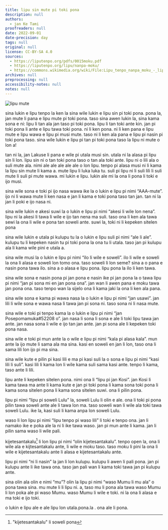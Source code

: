 ```yaml
---
title: lipu sin mute pi toki pona
description: null
authors:
  - jan Ke Tami
proofreaders: null
date: 2022-09-01
date-precision: day
tags: null
original: null
license: CC-BY-SA 4.0
sources:
  - https://liputenpo.org/pdfs/0015moku.pdf
  - https://liputenpo.org/lipu/nanpa-moku/
  - https://commons.wikimedia.org/wiki/File:Lipu_tenpo_nanpa_moku_-_lipu_mute.png
archives: null
preprocessing: null
accessibility-notes: null
notes: null
---
```


![lipu mute](https://upload.wikimedia.org/wikipedia/commons/e/ec/Lipu_tenpo_nanpa_moku_-_lipu_mute.png)

sina lukin e lipu tenpo la ken la sina wile lukin e lipu sin pi toki pona. pona la, jan mute li pana e lipu mute pi toki pona. taso sina awen lukin la, sina kama sona e ni: lipu li tan ala jan taso pi toki pona. lipu li tan toki ante kin. jan pi toki pona li ante e lipu tawa toki pona. ni li ken pona. ni li ken pana e lipu mute e lipu wawa e lipu pi musi mute. taso ni li ken ala pana e lipu pi nasin pi toki pona taso. sina wile lukin e lipu pi tan pi toki pona taso la lipu ni mute o lon a!

tan ni la, jan Lakuse li pana e wile pi utala musi sin. utala ni la alasa pi lipu sin li lon. lipu sin ni o tan toki pona taso o tan ala toki ante. lipu ni o lili ala o suli mute ala. nimi ale ale ale ale ale o lon lipu. tenpo pi alasa musi ni li kama la lipu sin mute li kama a. mute lipu li luka luka tu. suli pi lipu ni li suli lili li suli mute li suli pi mute wawa. mi lukin e lipu. lukin ale mi la ona li pona li toki e ijo musi.

sina wile sona e toki pi ijo nasa wawa ike la o lukin e lipu pi nimi “AAA-mute”. ijo ni li wawa mute li ken nasa e jan li kama e toki pona taso tan jan. tan ni la jan li poki e ijo nasa ni.

sina wile lukin e akesi suwi la o lukin e lipu pi nimi “akesi li wile lon nena”. lipu ni la akesi li tawa li wile e ijo tan nena ma suli. taso ona li ken ala tawa sewi la ona li wile e pona tan soweli ante. suwi la, toki ni li kepeken sitelen pona

sina wile lukin e utala pi kulupu tu la o lukin e lipu suli pi nimi “ale li ale”. kulupu tu li kepeken nasin tu pi toki pona la ona tu li utala. taso jan pi kulupu ala li kama wile pini e utala a.

sina wile musi la o lukin e lipu pi nimi “ilo li wile e soweli”. ilo li wile e soweli la ona li alasa e soweli lon tomo ona. taso soweli li lon seme? sina a o pana e nasin pona tawa ilo. sina a o alasa e lipu pona. lipu pona la ilo li ken tawa.

sina wile sona e nasin pona pi jan pona e nasin ike pi jan pona la o tawa lipu pi nimi “jan pi sona mi en jan pona ona”. jan wan li awen pana e moku tawa jan pona ona. taso tenpo wan la sijelo ona li kama jaki la ona li ken ala pana.

sina wile sona e kama pi wawa nasa la o lukin e lipu pi nimi “jan usawi”. jan lili li wile sona e wawa nasa li tawa jan pi sona ni. taso sona ni li nasa mute.

sina wile e toki pi tenpo kama la o lukin e lipu pi nimi “jan Posepomamuka#52208 o”. jan nasa li sona li sona e ale li toki lipu tawa jan ante. jan nasa sona li wile e ijo tan jan ante. jan pi sona ale li kepeken toki pona nasa.

sina wile e toki pi mun ante la o wile e lipu pi nimi “kala pi alasa kala”. mun ante la ijo mute li sama ala ma sina. kasi en soweli en jan li lon, taso ona li sama lili lon ijo pi ma sina.

sina wile kute e pilin pi kasi lili e ma pi kasi suli la o sona e lipu pi nimi “kasi lili li suli”. kasi lili li kama lon li wile kama suli sama kasi ante. tenpo li kama, taso ante li lili.

lipu ante li kepeken sitelen pona. nimi ona li “lipu pi jan Kosi”. jan Kosi li kama tawa ma ante li kama kute e jan pi toki pona li kama sona toki pona li kama sona sitelen pona li kama sona sitelen suwi. ona li pilin pona.

lipu pi nimi “lipu pi soweli Lulu” la, soweli Lulu li olin e ale. ona li toki pi pona pilin tawa soweli ante ale li tawa lon ma. taso soweli wan li wile ala toki tawa soweli Lulu. ike la, kasi suli li kama anpa lon soweli Lulu.

waso li lon lipu pi nimi “lipu tenpo pi waso lili” li toki e tenpo ona. jan li namako ike e poka ale la ni li ike tawa waso. jan pi mun ante li kama. jan li pilin sama waso li wile pali.

kijetesantakalu[^1] li lon lipu pi nimi “olin kijetesantakalu”. tenpo open la, ona li wile ala e kijtesantakalu ante, li wile e moku taso. taso moku li pini la ona li wile e kijetesantakalu ante li alasa e kijetesantakalu ante.

lipu pi nimi “ni li nasin” la jan li lon kulupu. kulupu li awen li pali pona. jan pi kulupu ante li ike tawa ona. taso jan pali wan li kama toki tawa jan pi kulupu ante.

sina olin ala olin e nimi “mu”? olin la lipu pi nimi “waso Mumu li mu ala” o pona tawa sina. mu mute li li lipu ni. a, taso mu li pona ala tawa waso Mumu li lon poka ale pi waso Mumu. waso Mumu li wile e toki. ni la ona li alasa e ma toki e ijo toki.

o lukin e lipu ale e ale lipu lon utala.pona.la . ona ale li pona.

[^1]: "kijetesantakalu" li soweli pona
